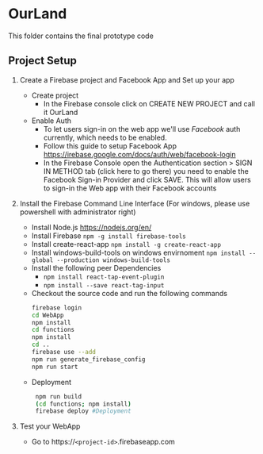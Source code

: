 # OurLand

This folder contains the final prototype code

## Project Setup
1. Create a Firebase project and Facebook App and Set up your app
    * Create project
        * In the Firebase console click on CREATE NEW PROJECT and call it OurLand
    * Enable Auth
		* To let users sign-in on the web app we'll use *Facebook* auth currently, which needs to be enabled.
		* Follow this guide to setup Facebook App https://irebase.google.com/docs/auth/web/facebook-login		
		* In the Firebase Console open the Authentication section > SIGN IN METHOD tab (click here to go there) you need to enable the Facebook Sign-in Provider and click SAVE. This will allow users to sign-in the Web app with their Facebook accounts


2. Install the Firebase Command Line Interface (For windows, please use powershell with administrator right)
    * Install Node.js https://nodejs.org/en/
    * Install Firebase `npm -g install firebase-tools`
    * Install create-react-app `npm install -g create-react-app`
	* Install windows-build-tools on windows envirnoment `npm install --global --production windows-build-tools`
    * Install the following peer Dependencies
        * `npm install react-tap-event-plugin`
		* `npm install --save react-tag-input`
    * Checkout the source code and run the following commands
		```bash
		firebase login
		cd WebApp
        npm install
		cd functions
		npm install
		cd ..
		firebase use --add
		npm run generate_firebase_config
		npm run start
	    ```
	* Deployment
	   ```bash
        npm run build
		(cd functions; npm install)
		firebase deploy #Deployment
	   ```
3. Test your WebApp
	*   Go to https://`<project-id>`.firebaseapp.com
